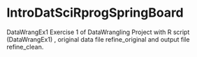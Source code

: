 # IntroDatSciRprogSpringBoard
DataWrangEx1
Exercise 1 of DataWrangling Project with R script (DataWrangEx1) , original data file refine_original and output file refine_clean.
